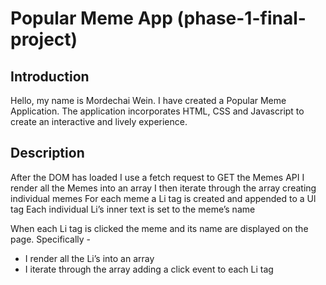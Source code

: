  # Popular Meme App (phase-1-final-project)

 ## Introduction

Hello, my name is Mordechai Wein. I have created a Popular Meme Application. The application incorporates HTML, CSS and Javascript to create an interactive and lively experience.    

## Description 

After the DOM has loaded I use a fetch request to GET the Memes API
I render all the Memes into an array
I then iterate through the array creating individual memes 
For each meme a Li tag is created and appended to a Ul tag
Each individual Li’s inner text is set to the meme’s name

When each Li tag is clicked the meme and its name are displayed on the page. Specifically -
- I render all the Li’s into an array
- I iterate through the array adding a click event to each Li tag


